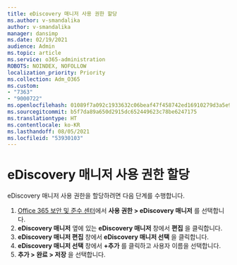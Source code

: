 ```yaml
---
title: eDiscovery 매니저 사용 권한 할당
ms.author: v-smandalika
author: v-smandalika
manager: dansimp
ms.date: 02/19/2021
audience: Admin
ms.topic: article
ms.service: o365-administration
ROBOTS: NOINDEX, NOFOLLOW
localization_priority: Priority
ms.collection: Adm_O365
ms.custom:
- "7363"
- "9000722"
ms.openlocfilehash: 01089f7a092c1933632c06beaf47f458742ed16910279d3a5e90a35503bd1cbf
ms.sourcegitcommit: b5f7da89a650d2915dc652449623c78be6247175
ms.translationtype: HT
ms.contentlocale: ko-KR
ms.lasthandoff: 08/05/2021
ms.locfileid: "53930103"
---
```

# <a name="assign-ediscovery-manager-permissions"></a>eDiscovery 매니저 사용 권한 할당

eDiscovery 매니저 사용 권한을 할당하려면 다음 단계를 수행합니다.

1. [Office 365 보안 및 준수 센터](https://sip.protection.office.com/)에서 **사용 권한 > eDiscovery 매니저** 를 선택합니다.
2. **eDiscovery 매니저** 옆에 있는 **eDiscovery 매니저** 창에서 **편집** 을 클릭합니다.
3. **eDiscovery 매니저 편집** 창에서 **eDiscovery 매니저 선택** 을 클릭합니다.
4. **eDiscovery 매니저 선택** 창에서 **+추가** 를 클릭하고 사용자 이름을 선택합니다.
5. **추가 > 완료 > 저장** 을 선택합니다.
